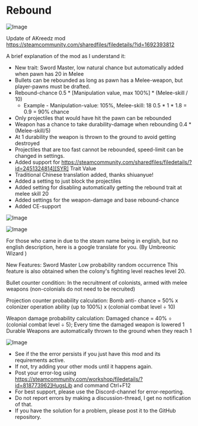 # Rebound

![Image](https://i.imgur.com/buuPQel.png)

Update of AKreedz mod
https://steamcommunity.com/sharedfiles/filedetails/?id=1692393812

A brief explanation of the mod as I understand it:
 - New trait: Sword Master, low natural chance but automatically added when pawn has 20 in Melee
 - Bullets can be rebounded as long as pawn has a Melee-weapon, but player-pawns must be drafted.
 - Rebound-chance 0.5 * [Manipulation value, max 100%] * (Melee-skill / 10)
	* Example - Manipulation-value: 105%, Melee-skill: 18
		0.5 * 1 * 1.8 = 0.9 = 90% chance
 - Only projectiles that would have hit the pawn can be rebounded
 - Weapon has a chance to take durability-damage when rebounding
	0.4 * (Melee-skill/5)
 - At 1 durability the weapon is thrown to the ground to avoid getting destroyed
 - Projectiles that are too fast cannot be rebounded, speed-limit can be changed in settings.
- Added support for https://steamcommunity.com/sharedfiles/filedetails/?id=2451324814][SYR] Trait Value
- Traditional Chinese translation added, thanks shiuanyue!
- Added a setting to just block the projectiles
- Added setting for disabling automatically getting the rebound trait at melee skill 20
- Added settings for the weapon-damage and base rebound-chance
- Added CE-support

![Image](https://i.imgur.com/pufA0kM.png)

	
![Image](https://i.imgur.com/Z4GOv8H.png)


For those who came in due to the steam name being in english, but no english description, here is a google translate for you. (By Umbreonic Wizard )

New Features: Sword Master
Low probability random occurrence
This feature is also obtained when the colony's fighting level reaches level 20.

Bullet counter condition:
In the recruitment of colonists, armed with melee weapons (non-colonials do not need to be recruited)

Projection counter probability calculation:
Bomb anti- chance = 50% x colonizer operation ability (up to 100%) x (colonial combat level ÷ 10)

Weapon damage probability calculation:
Damaged chance = 40% ÷ (colonial combat level ÷ 5);
Every time the damaged weapon is lowered 1 Durable
Weapons are automatically thrown to the ground when they reach 1


![Image](https://i.imgur.com/PwoNOj4.png)



-  See if the the error persists if you just have this mod and its requirements active.
-  If not, try adding your other mods until it happens again.
-  Post your error-log using https://steamcommunity.com/workshop/filedetails/?id=818773962]HugsLib and command Ctrl+F12
-  For best support, please use the Discord-channel for error-reporting.
-  Do not report errors by making a discussion-thread, I get no notification of that.
-  If you have the solution for a problem, please post it to the GitHub repository.



